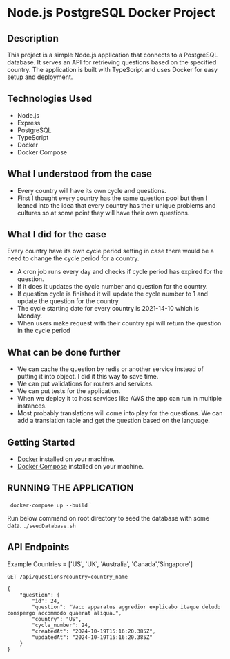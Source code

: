 # Node.js PostgreSQL Docker Project

## Description
This project is a simple Node.js application that connects to a PostgreSQL database. It serves an API for retrieving questions based on the specified country. The application is built with TypeScript and uses Docker for easy setup and deployment.

## Technologies Used
- Node.js
- Express
- PostgreSQL
- TypeScript
- Docker
- Docker Compose


## What I understood from the case

- Every country will have its own cycle and questions. 
- First I thought every country has the same question pool but then I leaned into the idea that every country has their unique problems and cultures so at some point they will have their own questions.

## What I did for the case

Every country have its own cycle period setting in case there would be a need to change the cycle period for a country.

- A cron job runs every day and checks if cycle period has expired for the question.
- If it does it updates the cycle number and question for the country.
- If question cycle is finished it will update the cycle number to 1 and update the question for the country.
- The cycle starting date for every country is 2021-14-10 which is Monday.
- When users make request with their country api will return the question in the cycle period

## What can be done further

- We can cache the question by redis or another service instead of putting it into object. I did it this way to save time.
- We can put validations for routers and services.
- We can put tests for the application.
- When we deploy it to host services like AWS the app can run in multiple instances. 
- Most probably translations will come into play for the questions. We can add a translation table and get the question based on the language.

## Getting Started

- [Docker](https://docs.docker.com/get-docker/) installed on your machine.
- [Docker Compose](https://docs.docker.com/compose/install/) installed on your machine.


## RUNNING THE APPLICATION

`
docker-compose up --build`
`

Run below command on root directory to seed the database with some data. 
`
./seedDatabase.sh
`

## API Endpoints

Example Countries = ['US', 'UK', 'Australia', 'Canada','Singapore']

`
GET /api/questions?country=country_name
`

```
{
	"question": {
		"id": 24,
		"question": "Vaco apparatus aggredior explicabo itaque deludo conspergo accommodo quaerat aliqua.",
		"country": "US",
		"cycle_number": 24,
		"createdAt": "2024-10-19T15:16:20.385Z",
		"updatedAt": "2024-10-19T15:16:20.385Z"
	}
}
```